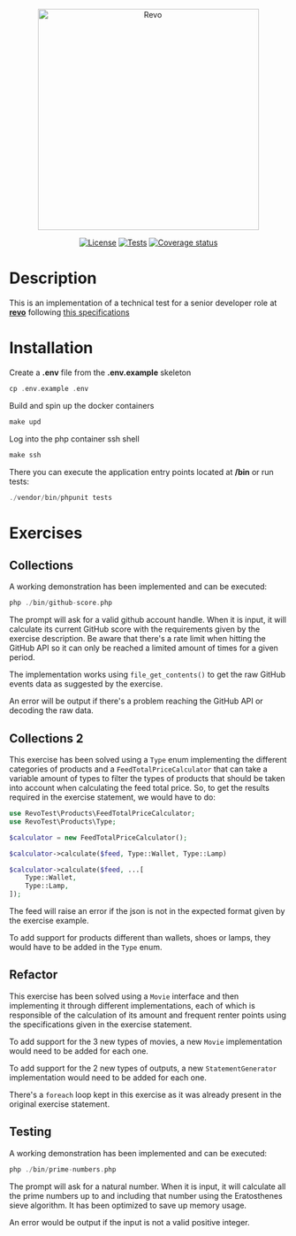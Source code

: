 <p align="center"><a href="https://revo.works/ca" target="_blank"><img src="https://community.revo.works/web/image/68993-18d0811f/Revo_logo_naranja.png" width="400" alt="Revo"></a></p>

<p align="center">
<a href="https://opensource.org/licenses/MIT"><img src="https://img.shields.io/badge/License-MIT-green.svg" alt="License"></a>
<a href="https://github.com/olml89/revo-test"><img src="https://github.com/olml89/revo-test/actions/workflows/tests.yml/badge.svg" alt="Tests"></a>
<a href="https://codecov.io/gh/olml89/revo-test"><img src="https://codecov.io/gh/olml89/revo-test/branch/main/graph/badge.svg?token=SL6ANXRH0A" alt="Coverage status"></a>
</p>

# Description

This is an implementation of a technical test for a senior developer role at
**[revo](https://revo.works/ca)**
following
[this specifications](https://support.revo.works/en/articles/205?preview=1)

# Installation

Create a **.env** file from the **.env.example** skeleton

````php
cp .env.example .env
````

Build and spin up the docker containers

````php
make upd
````

Log into the php container ssh shell

````php
make ssh
````

There you can execute the application entry points located at **/bin** or run tests:

````php
./vendor/bin/phpunit tests
````
# Exercises

## Collections

A working demonstration has been implemented and can be executed:

````php
php ./bin/github-score.php
````

The prompt will ask for a valid github account handle. When it is input, it will calculate its current GitHub score
with the requirements given by the exercise description. Be aware that there's a rate limit when hitting the GitHub API
so it can only be reached a limited amount of times for a given period.

The implementation works using ```file_get_contents()``` to get the raw GitHub events data as suggested by the exercise.

An error will be output if there's a problem reaching the GitHub API or decoding the raw data.

## Collections 2

This exercise has been solved using a ```Type``` enum implementing the different categories of products and a
```FeedTotalPriceCalculator``` that can take a variable amount of types to filter the types of products that should
be taken into account when calculating the feed total price. So, to get the results required in the exercise statement, we
would have to do:

````php
use RevoTest\Products\FeedTotalPriceCalculator;
use RevoTest\Products\Type;

$calculator = new FeedTotalPriceCalculator();

$calculator->calculate($feed, Type::Wallet, Type::Lamp)

$calculator->calculate($feed, ...[
    Type::Wallet,
    Type::Lamp,
]);
````

The feed will raise an error if the json is not in the expected format given by the exercise example.

To add support for products different than wallets, shoes or lamps, they would have to be added in the ```Type``` enum.

## Refactor

This exercise has been solved using a ```Movie``` interface and then implementing it through different implementations, 
each of which is responsible of the calculation of its amount and frequent renter points using the specifications given
in the exercise statement.

To add support for the 3 new types of movies, a new ```Movie``` implementation would need to be added for each one.

To add support for the 2 new types of outputs, a new ```StatementGenerator``` implementation would need to be added for each one.

There's a ```foreach``` loop kept in this exercise as it was already present in the original exercise statement.

## Testing

A working demonstration has been implemented and can be executed:

````php
php ./bin/prime-numbers.php
````
The prompt will ask for a natural number. When it is input, it will calculate all the prime numbers
up to and including that number using the Eratosthenes sieve algorithm. It has been optimized to save up memory usage.

An error would be output if the input is not a valid positive integer.


